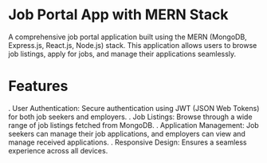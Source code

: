 # Job Portal App with MERN Stack
A comprehensive job portal application built using the MERN (MongoDB, Express.js, React.js, Node.js) stack. This application allows users to browse job listings, apply for jobs, and manage their applications seamlessly.
# Features

   . User Authentication: Secure authentication using JWT (JSON Web Tokens) for both job seekers and employers.
   .  Job Listings: Browse through a wide range of job listings fetched from MongoDB.
   . Application Management: Job seekers can manage their job applications, and employers can view and manage received applications.
   . Responsive Design: Ensures a seamless experience across all devices.
